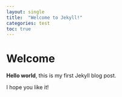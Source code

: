 ```yaml
---
layout: single
title:  "Welcome to Jekyll!"
categories: test
toc: true
---
```


# Welcome

**Hello world**, this is my first Jekyll blog post.

I hope you like it!
